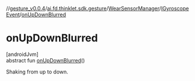 //[gesture_v0.0.4](../../../../index.md)/[ai.fd.thinklet.sdk.gesture](../../index.md)/[WearSensorManager](../index.md)/[IGyroscopeEvent](index.md)/[onUpDownBlurred](on-up-down-blurred.md)

# onUpDownBlurred

[androidJvm]\
abstract fun [onUpDownBlurred](on-up-down-blurred.md)()

Shaking from up to down.
